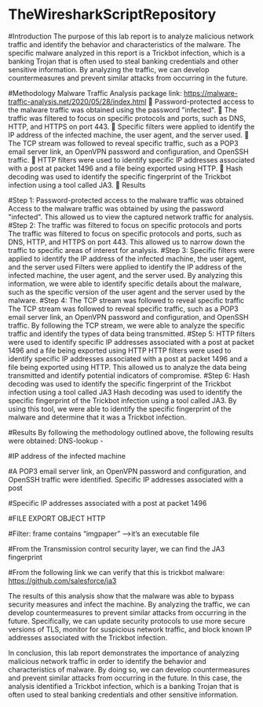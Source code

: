 # TheWiresharkScriptRepository
#Introduction
The purpose of this lab report is to analyze malicious network traffic and identify the behavior and characteristics of the malware. The specific malware analyzed in this report is a Trickbot infection, which is a banking Trojan that is often used to steal banking credentials and other sensitive information. By analyzing the traffic, we can develop countermeasures and prevent similar attacks from occurring in the future.


#Methodology
Malware Traffic Analysis package link: https://malware-traffic-analysis.net/2020/05/28/index.html 
	Password-protected access to the malware traffic was obtained using the password "infected".
	The traffic was filtered to focus on specific protocols and ports, such as DNS, HTTP, and HTTPS on port 443.
	Specific filters were applied to identify the IP address of the infected machine, the user agent, and the server used.
	The TCP stream was followed to reveal specific traffic, such as a POP3 email server link, an OpenVPN password and configuration, and OpenSSH traffic.
	HTTP filters were used to identify specific IP addresses associated with a post at packet 1496 and a file being exported using HTTP.
	Hash decoding was used to identify the specific fingerprint of the Trickbot infection using a tool called JA3.
	Results

#Step 1: Password-protected access to the malware traffic was obtained
Access to the malware traffic was obtained by using the password "infected". This allowed us to view the captured network traffic for analysis.
#Step 2: The traffic was filtered to focus on specific protocols and ports
The traffic was filtered to focus on specific protocols and ports, such as DNS, HTTP, and HTTPS on port 443. This allowed us to narrow down the traffic to specific areas of interest for analysis.
#Step 3: Specific filters were applied to identify the IP address of the infected machine, the user agent, and the server used
Filters were applied to identify the IP address of the infected machine, the user agent, and the server used. By analyzing this information, we were able to identify specific details about the malware, such as the specific version of the user agent and the server used by the malware.
#Step 4: The TCP stream was followed to reveal specific traffic
The TCP stream was followed to reveal specific traffic, such as a POP3 email server link, an OpenVPN password and configuration, and OpenSSH traffic. By following the TCP stream, we were able to analyze the specific traffic and identify the types of data being transmitted.
#Step 5: HTTP filters were used to identify specific IP addresses associated with a post at packet 1496 and a file being exported using HTTP
HTTP filters were used to identify specific IP addresses associated with a post at packet 1496 and a file being exported using HTTP. This allowed us to analyze the data being transmitted and identify potential indicators of compromise.
#Step 6: Hash decoding was used to identify the specific fingerprint of the Trickbot infection using a tool called JA3
Hash decoding was used to identify the specific fingerprint of the Trickbot infection using a tool called JA3. By using this tool, we were able to identify the specific fingerprint of the malware and determine that it was a Trickbot infection.

#Results
By following the methodology outlined above, the following results were obtained:
DNS-lookup -
 

#IP address of the infected machine
 
#A POP3 email server link, an OpenVPN password and configuration, and OpenSSH traffic were identified.
Specific IP addresses associated with a post
 
#Specific IP addresses associated with a post at packet 1496

#FILE EXPORT OBJECT HTTP 

#Filter: frame contains “imgpaper” -->it’s an executable file
 

#From the Transmission control security layer, we can find the JA3 fingerprint  
 
#From the following link we can verify that this is trickbot malware: https://github.com/salesforce/ja3
 
The results of this analysis show that the malware was able to bypass security measures and infect the machine. By analyzing the traffic, we can develop countermeasures to prevent similar attacks from occurring in the future. Specifically, we can update security protocols to use more secure versions of TLS, monitor for suspicious network traffic, and block known IP addresses associated with the Trickbot infection.

In conclusion, this lab report demonstrates the importance of analyzing malicious network traffic in order to identify the behavior and characteristics of malware. By doing so, we can develop countermeasures and prevent similar attacks from occurring in the future. In this case, the analysis identified a Trickbot infection, which is a banking Trojan that is often used to steal banking credentials and other sensitive information.
